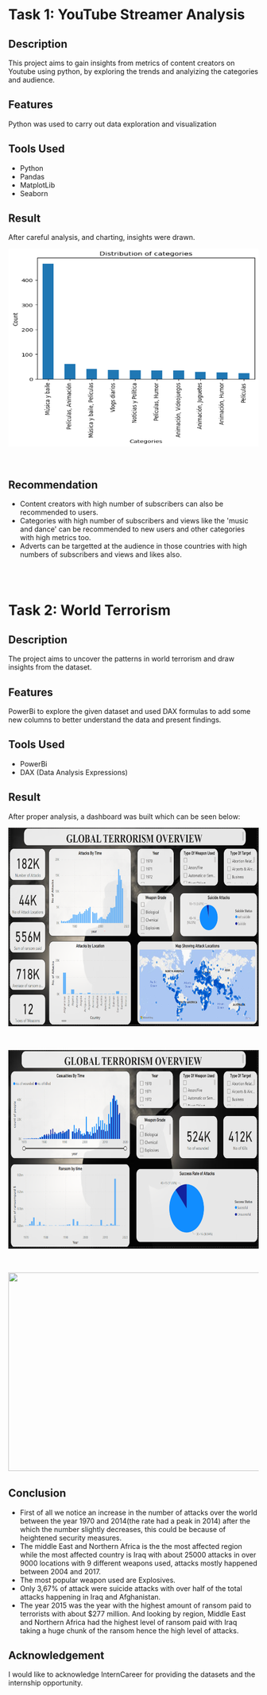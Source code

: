 # Task 1: YouTube Streamer Analysis

## Description

This project aims to gain insights from metrics of content creators on Youtube using python, by exploring the trends and analyizing the categories and audience.

## Features 

Python was used to carry out data exploration and visualization

## Tools Used

* Python
* Pandas
* MatplotLib
* Seaborn

## Result 

After careful analysis, and charting, insights were drawn.

<p align = 'center'> 
<img width='700' height='400' src = "https://github.com/obinnameso/TASK_INTERN_CAREER/blob/main/task_1/img/intern_career_task_5.png?raw=true">
</p>  <br>

## Recommendation

* Content creators with high number of subscribers can also be recommended to users.
* Categories with high number of subscribers and views like the 'music and dance' can be recommended to new users and other categories with high metrics too.
* Adverts can be targetted at the audience in those countries with high numbers of subscribers and views and likes also.


<br> <br>
# Task 2: World Terrorism

## Description 

The project aims to uncover the patterns in world terrorism and draw insights from the dataset. <br> 

## Features 

PowerBi to explore the given dataset and used DAX formulas to add some new columns to better understand the data and present findings. <br> 

## Tools Used

* PowerBi
* DAX (Data Analysis Expressions)

## Result 

After proper analysis, a dashboard was built which can be seen below: 

<p align = 'center'> 
<img width='700' height='400' src = "https://github.com/obinnameso/TASK_INTERN_CAREER/blob/main/task_2/img/terrorism_page1.png?raw=true">
</p>  <br> 

<p align = 'center'> 
<img width='700' height='400' src = "https://github.com/obinnameso/TASK_INTERN_CAREER/blob/main/task_2/img/terrorism_page2.png?raw=true">
</p> <br>

<p align = 'center'> 
<img width='700' height='400' src = "https://github.com/obinnameso/TASK_INTERN_CAREER/assets/127059513/a5f063e3-1a54-4a6f-8fc6-f122f4a7ec23)">
</p>

## Conclusion

* First of all we notice an increase in the number of attacks over the world between the year 1970 and 2014(the rate had a peak in 2014) after the which the number slightly decreases, this could be because of heightened security measures.
*  The middle East and Northern Africa is the the most affected region while the most affected country is Iraq with about 25000 attacks in over 9000 locations with 9 different weapons used, attacks mostly happened between 2004 and 2017.
*  The most popular weapon used are Explosives.
* Only 3,67% of attack were suicide attacks with over half of the total attacks happening in Iraq and Afghanistan.
* The year 2015 was the year with the highest amount of ransom paid to terrorists with about $277 million. And looking by region, Middle East and Northern Africa had the highest level of ransom paid with Iraq taking a huge chunk of the ransom hence the high level of attacks. <br> 

## Acknowledgement 

I would like to acknowledge InternCareer for providing the datasets and the internship opportunity.

